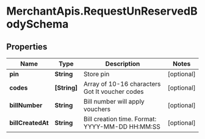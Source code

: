 # MerchantApis.RequestUnReservedBodySchema

## Properties

Name | Type | Description | Notes
------------ | ------------- | ------------- | -------------
**pin** | **String** | Store pin | [optional] 
**codes** | **[String]** | Array of 10-16 characters Got It voucher codes | [optional] 
**billNumber** | **String** | Bill number will apply vouchers | [optional] 
**billCreatedAt** | **String** | Bill creation time. Format: YYYY-MM-DD HH:MM:SS | [optional] 


